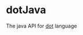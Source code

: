 dotJava
=======

The java API for [dot](<http://en.wikipedia.org/wiki/DOT_(graph_description_language)>) language
